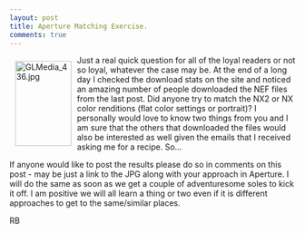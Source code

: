 ```yaml
---
layout: post
title: Aperture Matching Exercise.
comments: true
---
```

<a rel="lightbox" href="/wp-content/uploads/2008/GLMedia_436.jpg"><img title="GLMedia_436.jpg" src="/wp-content/uploads/2008/.thumbs/.GLMedia_436.jpg" border="0" alt="GLMedia_436.jpg" hspace="10" vspace="10" width="99" height="150" align="left" /></a>Just a real quick question for all of the loyal readers or not so loyal, whatever the case may be. At the end of a long day I checked the download stats on the site and noticed an amazing number of people downloaded the NEF files from the last post. Did anyone try to match the NX2 or NX color renditions (flat color settings or portrait)? I personally would love to know two things from you and I am sure that the others that downloaded the files would also be interested as well given the emails that I received asking me for a recipe. So...

If anyone would like to post the results please do so in comments on this post - may be just a link to the JPG along with your approach in Aperture. I will do the same as soon as we get a couple of adventuresome soles to kick it off. I am positive we will all learn a thing or two even if it is different approaches to get to the same/similar places.

RB